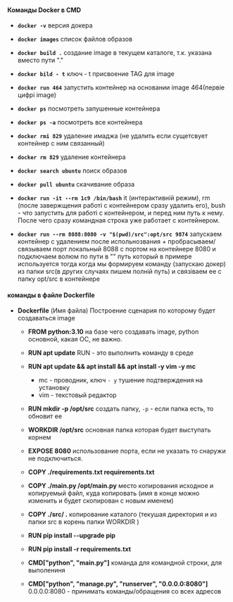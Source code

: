 #### Команды Docker в CMD
- **`docker -v`** версия докера
- **`docker images`** список файлов образов 
- **`docker build .`** создание image в текущем каталоге, т.к. указана вместо пути "." 
- **`docker bild - t`** ключ - t присвоение TAG для image
- **`docker run 464`** запустить контейнер на основании image 464(первіе цифрі image) 
- **`docker ps`** посмотреть запушенные контейнера 
- **`docker ps -a`** посмотреть все контейнера
- **`docker rmi 829`** удаление имаджа (не удалить если сущетсвует контейнер с ним связанный)
- **`docker rm 829`** удаление контейнера 
- **`docker search ubuntu`** поиск образов 
- **`docker pull ubuntu`** скачивание образа
- **`docker run -it --rm 1с9 /bin/bash`** it (интерактивній режим), rm (после завержщения работі с контейнером сразу удалить его), bush - что запустить для работі с контейнером, и перед ним путь к нему. После чего сразу командная строка уже работает с контейнером.

- **`docker run --rm 8088:8080 -v "$(pwd)/src":opt/src 9874`** запускаем контейнер с удалением после испольнозвания + пробрасываем/связываем порт локальный 8088 с портом на контейнере 8080 и подключаем волюм по пути в "" путь который в примере используется тогда когда мы формируем команду (запускаю докер) из папки src(в других случаях пишем полній путь) и связіваем ее с папку opt/src в контейнере


#### команды в файле Dockerfile
- **Dockerfile** (Имя файла) Построение сценария по которому будет создаваться image
  - **FROM python:3.10** на базе чего создавать image, python основной, какая ОС, не важно.
  
  - **RUN apt update** RUN - это выполнить команду в среде 
  - **RUN apt update && apt install && apt install -y vim -y mc** 
     - mc - проводник, ключ `- y` тушение подтверждения на установку
     - vim - текстовый редактор   
  
  - **RUN mkdir -p /opt/src** создать папку, `-p` - если папка есть, то обновит ее
  
  - **WORKDIR /opt/src** основная папка которая будет выступать корнем
  
  - **EXPOSE 8080** использование порта, если не указать то снаружи не подключиться. 
  
  - **COPY ./requirements.txt requirements.txt** 
  - **COPY ./main.py /opt/main.py** место копирования исходное и копируемый файл, куда копировать (имя в конце можно изменить и будет скопирован с новым именем)
  - **COPY ./src/ .** копирование каталого (текушая директория и из папки src в корень папки WORKDIR )
  
  - **RUN pip install --upgrade pip**
  - **RUN pip install -r requirements.txt**

  - **CMD["python", "main.py"]** команда для командной строки, для выполениня
  - **CMD["python", "manage.py", "runserver", "0.0.0.0:8080"]** 0.0.0.0:8080 - принимать команды/обращения со всех адресов




